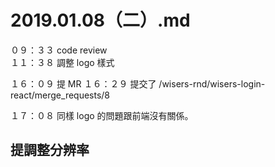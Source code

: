 # 2019.01.08（二）.md

０９：３３ code review  
１１：３８ 調整 logo 樣式  

１６：０９ 提 MR
１６：２９ 提交了 /wisers-rnd/wisers-login-react/merge_requests/8

１７：０８ 同樣 logo 的問題跟前端沒有關係。

## 提調整分辨率
